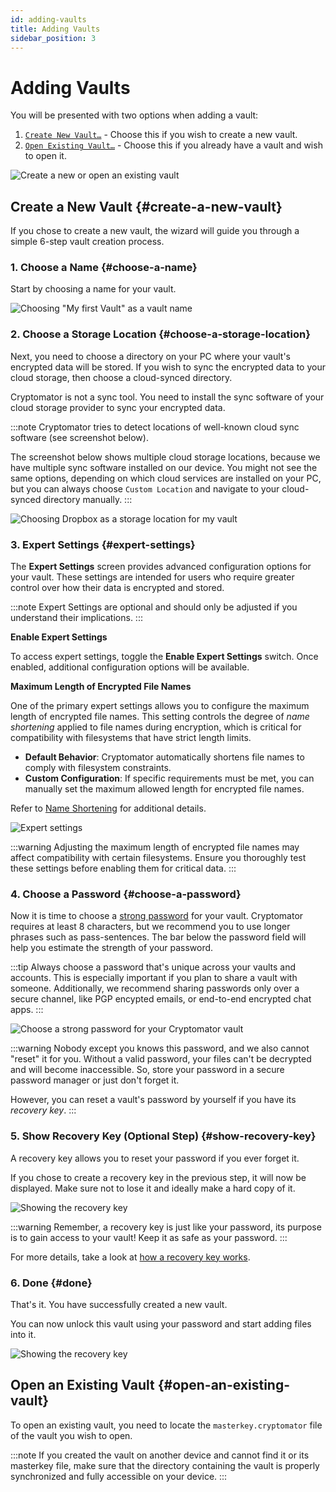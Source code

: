 ```yaml
---
id: adding-vaults
title: Adding Vaults
sidebar_position: 3
---
```


# Adding Vaults

You will be presented with two options when adding a vault:

1. [`Create New Vault…`](#create-a-new-vault) - Choose this if you wish to create a new vault.
2. [`Open Existing Vault…`](#open-an-existing-vault) - Choose this if you already have a vault and wish to open it.

![Create a new or open an existing vault](/img/desktop/create-or-open-vault.png)

## Create a New Vault {#create-a-new-vault}

If you chose to create a new vault, the wizard will guide you through a simple 6-step vault creation process.

### 1. Choose a Name {#choose-a-name}

Start by choosing a name for your vault.

![Choosing "My first Vault" as a vault name](/img/desktop/add-vault-1.png)

### 2. Choose a Storage Location {#choose-a-storage-location}

Next, you need to choose a directory on your PC where your vault's encrypted data will be stored.
If you wish to sync the encrypted data to your cloud storage, then choose a cloud-synced directory.

Cryptomator is not a sync tool.
You need to install the sync software of your cloud storage provider to sync your encrypted data.

:::note
Cryptomator tries to detect locations of well-known cloud sync software (see screenshot below).

The screenshot below shows multiple cloud storage locations, because we have multiple sync software installed on our device.
You might not see the same options, depending on which cloud services are installed on your PC, but you can always choose `Custom Location` and navigate to your cloud-synced directory manually.
:::

![Choosing Dropbox as a storage location for my vault](/img/desktop/add-vault-2.png)

### 3. Expert Settings {#expert-settings}

The **Expert Settings** screen provides advanced configuration options for your vault. These settings are intended for users who require greater control over how their data is encrypted and stored.

:::note
Expert Settings are optional and should only be adjusted if you understand their implications.
:::

**Enable Expert Settings**

To access expert settings, toggle the **Enable Expert Settings** switch. Once enabled, additional configuration options will be available.

**Maximum Length of Encrypted File Names**

One of the primary expert settings allows you to configure the maximum length of encrypted file names. This setting controls the degree of *name shortening* applied to file names during encryption, which is critical for compatibility with filesystems that have strict length limits.

- **Default Behavior**: Cryptomator automatically shortens file names to comply with filesystem constraints.
- **Custom Configuration**: If specific requirements must be met, you can manually set the maximum allowed length for encrypted file names.

Refer to [Name Shortening](/docs/security/vault.md#name-shortening) for additional details. 

![Expert settings](/img/desktop/add-vault-3.png)

:::warning
Adjusting the maximum length of encrypted file names may affect compatibility with certain filesystems. Ensure you thoroughly test these settings before enabling them for critical data.
:::

### 4. Choose a Password {#choose-a-password}

Now it is time to choose a [strong password](/docs/security/best-practices.md#good-passwords) for your vault.
Cryptomator requires at least 8 characters, but we recommend you to use longer phrases such as pass-sentences.
The bar below the password field will help you estimate the strength of your password.

:::tip
Always choose a password that's unique across your vaults and accounts.
This is especially important if you plan to share a vault with someone.
Additionally, we recommend sharing passwords only over a secure channel, like PGP encypted emails, or end-to-end encrypted chat apps.
:::

![Choose a strong password for your Cryptomator vault](/img/desktop/add-vault-4.png)

:::warning
Nobody except you knows this password, and we also cannot "reset" it for you. 
Without a valid password, your files can't be decrypted and will become inaccessible. 
So, store your password in a secure password manager or just don't forget it. 

However, you can reset a vault's password by yourself if you have its *recovery key*.
:::

### 5. Show Recovery Key (Optional Step) {#show-recovery-key}

A recovery key allows you to reset your password if you ever forget it.

If you chose to create a recovery key in the previous step, it will now be displayed.
Make sure not to lose it and ideally make a hard copy of it.

![Showing the recovery key](/img/desktop/add-vault-5.png)

:::warning
Remember, a recovery key is just like your password, its purpose is to gain access to your vault!
Keep it as safe as your password.
:::

For more details, take a look at [how a recovery key works](password-and-recovery-key.md#reset-password).

### 6. Done {#done}

That's it.
You have successfully created a new vault.

You can now unlock this vault using your password and start adding files into it.

![Showing the recovery key](/img/desktop/add-vault-6.png)

## Open an Existing Vault {#open-an-existing-vault}

To open an existing vault, you need to locate the `masterkey.cryptomator` file of the vault you wish to open.

:::note
If you created the vault on another device and cannot find it or its masterkey file, make sure that the directory containing the vault is properly synchronized and fully accessible on your device.
:::
